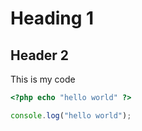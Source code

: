# Heading 1

## Header 2

This is my code


```php
<?php echo "hello world" ?>
```

```js
console.log("hello world");
```


